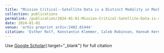 ```yaml
---
title: "Mission Critical--Satellite Data is a Distinct Modality in Machine Learning"
collection: publications
permalink: /publication/2024-01-01-Mission-Critical-Satellite-Data-is-a-Distinct-Modality-in-Machine-Learning
date: 2024-01-01
venue: 'arXiv preprint arXiv:2402.01444'
citation: 'Esther Rolf, Konstantin Klemmer, Caleb Robinson, Hannah Kerner,&quot;Mission Critical--Satellite Data is a Distinct Modality in Machine Learning.&quot; arXiv preprint arXiv:2402.01444, 2024.'
---
```

Use [Google Scholar](https://scholar.google.com/scholar?q=Mission+Critical++Satellite+Data+is+a+Distinct+Modality+in+Machine+Learning){:target="_blank"} for full citation
